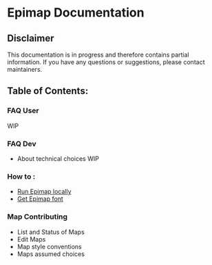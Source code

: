 # Epimap Documentation

## Disclaimer

This documentation is in progress and therefore contains partial information. If you have any questions or suggestions, please contact maintainers.

## Table of Contents:

### FAQ User

WIP

### FAQ Dev

- About technical choices
WIP

### How to :
- [Run Epimap locally](How-To.md#How-To/Run-Epimap-Locally)
- [Get Epimap font](How-To.md#How-To/Get-Epimap-Locally)

### Map Contributing
- List and Status of Maps
- Edit Maps
- Map style conventions
- Maps assumed choices